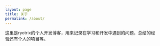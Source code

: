 ```yaml
---
layout: page
title: 关于
permalink: /about/
---
```


这里是ryotrix的个人开发博客，用来记录在学习和开发中遇到的问题，总结的经验还有个人的项目等。